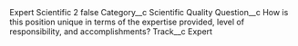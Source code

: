 <?xml version="1.0" encoding="UTF-8"?>
<CustomMetadata xmlns="http://soap.sforce.com/2006/04/metadata" xmlns:xsi="http://www.w3.org/2001/XMLSchema-instance" xmlns:xsd="http://www.w3.org/2001/XMLSchema">
    <label>Expert Scientific 2</label>
    <protected>false</protected>
    <values>
        <field>Category__c</field>
        <value xsi:type="xsd:string">Scientific Quality</value>
    </values>
    <values>
        <field>Question__c</field>
        <value xsi:type="xsd:string">How is this position unique in terms of the expertise provided, level of responsibility, and accomplishments?</value>
    </values>
    <values>
        <field>Track__c</field>
        <value xsi:type="xsd:string">Expert</value>
    </values>
</CustomMetadata>

